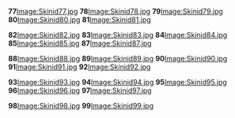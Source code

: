 **77**[Image:Skinid77.jpg](/Image:Skinid77.jpg.md "wikilink") **78**[Image:Skinid78.jpg](/Image:Skinid78.jpg.md "wikilink") **79**[Image:Skinid79.jpg](/Image:Skinid79.jpg.md "wikilink") **80**[Image:Skinid80.jpg](/Image:Skinid80.jpg.md "wikilink") **81**[Image:Skinid81.jpg](/Image:Skinid81.jpg.md "wikilink")

**82**[Image:Skinid82.jpg](/Image:Skinid82.jpg.md "wikilink") **83**[Image:Skinid83.jpg](/Image:Skinid83.jpg.md "wikilink") **84**[Image:Skinid84.jpg](/Image:Skinid84.jpg.md "wikilink") **85**[Image:Skinid85.jpg](/Image:Skinid85.jpg.md "wikilink") **87**[Image:Skinid87.jpg](/Image:Skinid87.jpg.md "wikilink")

**88**[Image:Skinid88.jpg](/Image:Skinid88.jpg.md "wikilink") **89**[Image:Skinid89.jpg](/Image:Skinid89.jpg.md "wikilink") **90**[Image:Skinid90.jpg](/Image:Skinid90.jpg.md "wikilink") **91**[Image:Skinid91.jpg](/Image:Skinid91.jpg.md "wikilink") **92**[Image:Skinid92.jpg](/Image:Skinid92.jpg.md "wikilink")

**93**[Image:Skinid93.jpg](/Image:Skinid93.jpg.md "wikilink") **94**[Image:Skinid94.jpg](/Image:Skinid94.jpg.md "wikilink") **95**[Image:Skinid95.jpg](/Image:Skinid95.jpg.md "wikilink") **96**[Image:Skinid96.jpg](/Image:Skinid96.jpg.md "wikilink") **97**[Image:Skinid97.jpg](/Image:Skinid97.jpg.md "wikilink")

**98**[Image:Skinid98.jpg](/Image:Skinid98.jpg.md "wikilink") **99**[Image:Skinid99.jpg](/Image:Skinid99.jpg.md "wikilink")
